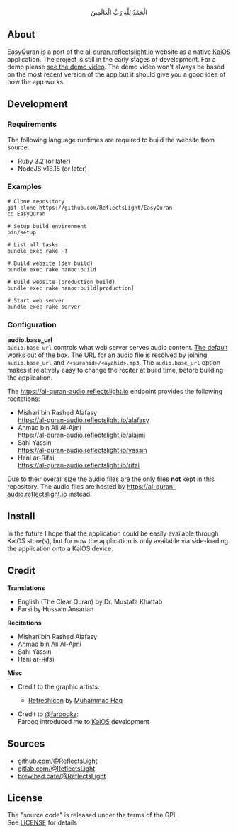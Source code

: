 <p align="center">
الْحَمْدُ لِلَّهِ رَبِّ الْعَالَمِينَ
</p>

## About

EasyQuran is a port of the
[al-quran.reflectslight.io](https://al-quran.reflectslight.io)
website as a native
[KaiOS](https://www.kaiostech.com/)
application.
The project is still in the early stages of development.
For a demo please [see the demo video](https://al-quran.reflectslight.io/x/v/EasyQuran/2024.11.19.mp4).
The demo video won't always be based on the most recent version
of the app but it should give you a good idea of how the app works

## Development

### Requirements

The following language runtimes are required to build the website
from source:

* Ruby 3.2 (or later)
* NodeJS v18.15 (or later)

### Examples

    # Clone repository
    git clone https://github.com/ReflectsLight/EasyQuran
    cd EasyQuran

    # Setup build environment
    bin/setup

    # List all tasks
    bundle exec rake -T

    # Build website (dev build)
    bundle exec rake nanoc:build

    # Build website (production build)
    bundle exec rake nanoc:build[production]

    # Start web server
    bundle exec rake server

### Configuration

**audio.base_url** <br>
`audio.base_url` controls what web server serves audio content.
[The default](https://al-quran-audio.reflectslight.io/rifai)
works out of the box. The URL for an audio file is
resolved by joining `audio.base_url` and
`/<surahid>/<ayahid>.mp3`. The `audio.base_url` option
makes it relatively easy to change the reciter
at build time, before building the application.

The https://al-quran-audio.reflectslight.io endpoint
provides the following recitations:

- Mishari bin Rashed Alafasy <br>
	https://al-quran-audio.reflectslight.io/alafasy
- Ahmad bin Ali Al-Ajmi <br>
	https://al-quran-audio.reflectslight.io/alajmi
- Sahl Yassin <br>
	https://al-quran-audio.reflectslight.io/yassin
- Hani ar-Rifai <br>
	https://al-quran-audio.reflectslight.io/rifai

Due to their overall size the audio files are the only
files **not** kept in this repository. The audio files
are hosted by https://al-quran-audio.reflectslight.io
instead.

## Install

In the future I hope that the application could be easily available
through KaiOS store(s), but for now the application is only available
via side-loading the application onto a KaiOS device.

## Credit

**Translations**

* English (The Clear Quran) by Dr. Mustafa Khattab
* Farsi by Hussain Ansarian

**Recitations**

* Mishari bin Rashed Alafasy
* Ahmad bin Ali Al-Ajmi
* Sahl Yassin
* Hani ar-Rifai

**Misc**

* Credit to the graphic artists:
  * [RefreshIcon](/src/js/components/Icon.tsx)
  by
  [Muhammad Haq](https://freeicons.io/profile/823)

* Credit to [@farooqkz](https://github.com/farooqkz): <br>
  Farooq introduced me to [KaiOS](https://www.kaiostech.com/) development

## Sources

* [github.com/@ReflectsLight](https://github.com/ReflectsLight/EasyQuran)
* [gitlab.com/@ReflectsLight](https://gitlab.com/ReflectsLight/EasyQuran)
* [brew.bsd.cafe/@ReflectsLight](https://brew.bsd.cafe/ReflectsLight/EasyQuran)

## License

The "source code" is released under the terms of the GPL <br>
See [LICENSE](./share/al-quran.reflectslight.io/LICENSE) for details
